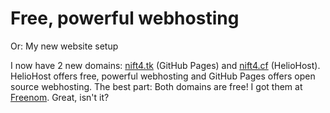 # Free, powerful webhosting
Or: My new website setup

I now have 2 new domains: [nift4.tk](http://nift4.tk) (GitHub Pages) and [nift4.cf](http://nift4.cf) (HelioHost). HelioHost offers free, powerful webhosting and GitHub Pages offers open source webhosting. The best part: Both domains are free! I got them at [Freenom](http://freenom.com). Great, isn't it?
